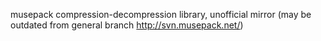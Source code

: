 musepack compression-decompression library, unofficial mirror (may be outdated from general branch http://svn.musepack.net/) 
